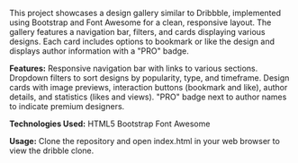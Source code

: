 This project showcases a design gallery similar to Dribbble, implemented using Bootstrap and Font Awesome for a clean, responsive layout. The gallery features a navigation bar, filters, and cards displaying various designs. Each card includes options to bookmark or like the design and displays author information with a "PRO" badge.

**Features:**
Responsive navigation bar with links to various sections.
Dropdown filters to sort designs by popularity, type, and timeframe.
Design cards with image previews, interaction buttons (bookmark and like), author details, and statistics (likes and views).
"PRO" badge next to author names to indicate premium designers.

**Technologies Used:**
HTML5
Bootstrap
Font Awesome

**Usage:**
Clone the repository and open index.html in your web browser to view the dribble clone.

